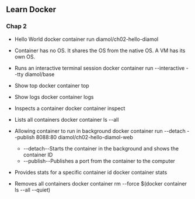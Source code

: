 
## Learn Docker

### Chap 2
- Hello World
    docker container run diamol/ch02-hello-diamol

- Container has no OS. It shares the OS from the native OS. A VM has its own OS.

- Runs an interactive terminal session
    docker container run --interactive --tty diamol/base

- Show top
    docker container top <id>

- Show logs
    docker container logs <id>

- Inspects a container
    docker container inspect <id>

- Lists all containers 
    docker container ls --all

- Allowing container to run in background
    docker container run --detach --publish 8088:80 diamol/ch02-hello-diamol-web
    - --detach--Starts the container in the background and shows the container ID
    - --publish--Publishes a port from the container to the computer

- Provides stats for a specific container id
    docker container stats <id>

- Removes all containers
    docker container rm --force $(docker container ls --all --quiet)    
